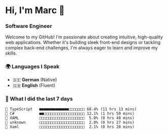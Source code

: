 # Hi, I'm Marc 👋 
### Software Engineer

Welcome to my GitHub! I'm passionate about creating intuitive, high-quality web applications. Whether it's building sleek front-end designs or tackling complex back-end challenges, I'm always eager to learn and improve my skills.  

### 🌍 Languages I Speak  
- 🇩🇪 **German** (Native)  
- 🇬🇧 **English** (Fluent)

### 🤯 What I did the last 7 days

```
🔷 TypeScript   ■■■■■■■■■■■■■□□□□□□□ 68.4% (11 hrs 13 mins)
🔷 C#           ■■□□□□□□□□□□□□□□□□□□ 12.1% (1 hrs 59 mins)
📄 XAML         □□□□□□□□□□□□□□□□□□□□  5.0% (0 hrs 48 mins)
📄 unknown      □□□□□□□□□□□□□□□□□□□□  2.8% (0 hrs 27 mins)
📄 Xaml         □□□□□□□□□□□□□□□□□□□□  2.1% (0 hrs 20 mins)
```